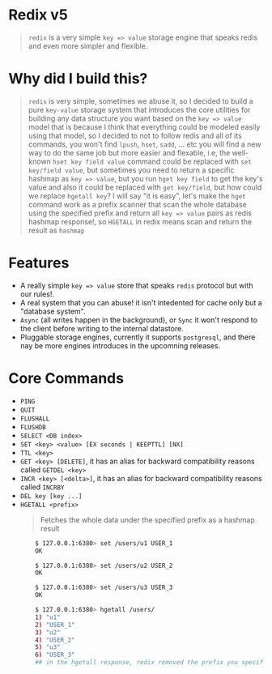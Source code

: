 Redix v5
========
> `redix` is a very simple `key => value` storage engine that speaks redis and even more simpler and flexible.

Why did I build this?
======================
> `redis` is very simple, sometimes we abuse it, so I decided to build a pure `key-value` storage system that introduces the core utilities for building any data structure you want based on the `key => value` model that is because I think that everything could be modeled easily using that model, so I decided to not to follow redis and all of its commands, you won't find `lpush`, `hset`, `sadd`, ... etc you will find a new way to do the same job but more easier and flexable, i.e, the well-known `hset key field value` command could be replaced with `set key/field value`, but sometimes you need to return a specific hashmap as `key => value`, but you run `hget key field` to get the key's value and also it could be replaced with `get key/field`, but how could we replace `hgetall key`? I will say "it is easy", let's make the `hget` command work as a prefix scanner that scan the whole database using the specified prefix and return all `key => value` pairs as redis hashmap response!, so `HGETALL` in redix means scan and return the result as `hashmap`

Features
==========
- A really simple `key => value` store that speaks `redis` protocol but with our rules!.
- A real system that you can abuse! it isn't intedented for cache only but a "database system".
- `Async` (all writes happen in the background), or `Sync` it won't respond to the client before writing to the internal datastore.
- Pluggable storage engines, currently it supports `postgresql`, and there nay be more engines introduces in the upcomning releases.


Core Commands
=============
- `PING`
- `QUIT`
- `FLUSHALL`
- `FLUSHDB`
- `SELECT <DB index>`
- `SET <key> <value> [EX seconds | KEEPTTL] [NX]`
- `TTL <key>`
- `GET <key> [DELETE]`, it has an alias for backward compatibility reasons called `GETDEL <key>`
- `INCR <key> [<delta>]`, it has an alias for backward compatibility reasons called `INCRBY`
- `DEL key [key ...]`
- `HGETALL <prefix>`
    > Fetches the whole data under the specified prefix as a hashmap result
    ```bash
        $ 127.0.0.1:6380> set /users/u1 USER_1
        OK

        $ 127.0.0.1:6380> set /users/u2 USER_2
        OK

        $ 127.0.0.1:6380> set /users/u3 USER_3
        OK

        $ 127.0.0.1:6380> hgetall /users/
        1) "u1"
        2) "USER_1"
        3) "u2"
        4) "USER_2"
        5) "u3"
        6) "USER_3"
        ## in the hgetall response, redix removed the prefix you specified `/users/`
    ```
